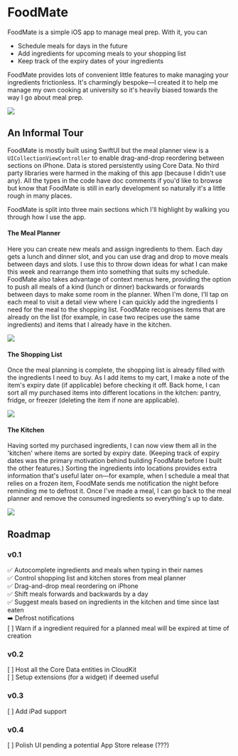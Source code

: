 # FoodMate
FoodMate is a simple iOS app to manage meal prep. With it, you can  
* Schedule meals for days in the future
* Add ingredients for upcoming meals to your shopping list
* Keep track of the expiry dates of your ingredients

FoodMate provides lots of convenient little features to make managing your ingredients frictionless. It's charmingly bespoke&mdash;I created it to help me manage my own cooking at university so it's heavily biased towards the way I go about meal prep.

![](readme-resources/mealplan.gif)


## An Informal Tour

FoodMate is mostly built using SwiftUI but the meal planner view is a `UICollectionViewController` to enable drag-and-drop reordering between sections on iPhone. Data is stored persistently using Core Data. No third party libraries were harmed in the making of this app (because I didn't use any). All the types in the code have doc comments if you'd like to browse but know that FoodMate is still in early development so naturally it's a little rough in many places.

FoodMate is split into three main sections which I'll highlight by walking you through how I use the app.

#### The Meal Planner
Here you can create new meals and assign ingredients to them. Each day gets a lunch and dinner slot, and you can use drag and drop to move meals between days and slots. I use this to throw down ideas for what I can make this week and rearrange them into something that suits my schedule. FoodMate also takes advantage of context menus here, providing the option to push all meals of a kind (lunch or dinner) backwards or forwards between days to make some room in the planner. When I'm done, I'll tap on each meal to visit a detail view where I can quickly add the ingredients I need for the meal to the shopping list. FoodMate recognises items that are already on the list (for example, in case two recipes use the same ingredients) and items that I already have in the kitchen.

![](readme-resources/mealdetail.png)

#### The Shopping List
Once the meal planning is complete, the shopping list is already filled with the ingredients I need to buy. As I add items to my cart, I make a note of the item's expiry date (if applicable) before checking it off. Back home, I can sort all my purchased items into different locations in the kitchen: pantry, fridge, or freezer (deleting the item if none are applicable).

![](readme-resources/shoppinglist.PNG)

#### The Kitchen
Having sorted my purchased ingredients, I can now view them all in the 'kitchen' where items are sorted by expiry date. (Keeping track of expiry dates was the primary motivation behind building FoodMate before I built the other features.) Sorting the ingredients into locations provides extra information that's useful later on&mdash;for example, when I schedule a meal that relies on a frozen item, FoodMate sends me notification the night before reminding me to defrost it. Once I've made a meal, I can go back to the meal planner and remove the consumed ingredients so everything's up to date.

![](readme-resources/ingredients.png)

## Roadmap
### v0.1
:white_check_mark: Autocomplete ingredients and meals when typing in their names  
:white_check_mark: Control shopping list and kitchen stores from meal planner  
:white_check_mark: Drag-and-drop meal reordering on iPhone  
:white_check_mark: Shift meals forwards and backwards by a day  
:white_check_mark: Suggest meals based on ingredients in the kitchen and time since last eaten  
:arrow_right: Defrost notifications  
[ ] Warn if a ingredient required for a planned meal will be expired at time of creation

### v0.2
[ ] Host all the Core Data entities in CloudKit  
[ ] Setup extensions (for a widget) if deemed useful

### v0.3
[ ] Add iPad support

### v0.4
[ ] Polish UI pending a potential App Store release (???)
